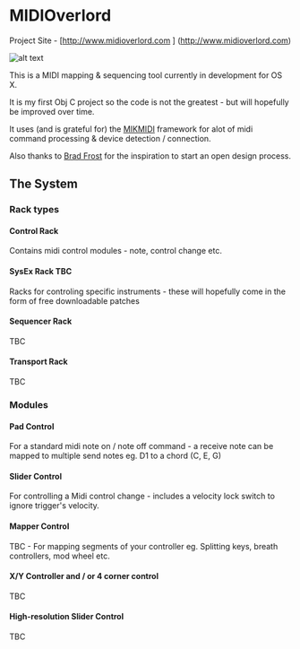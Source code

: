 # MIDIOverlord 

Project Site - [http://www.midioverlord.com ] (http://www.midioverlord.com)

![alt text](https://github.com/prevuelta/MIDIOverlord/MIDIOverlord/resources/default.png "MIDIOverlord")

This is a MIDI mapping & sequencing tool currently in development for OS X.

It is my first Obj C project so the code is not the greatest - but will hopefully be improved over time.

It uses (and is grateful for) the [MIKMIDI](https://github.com/mixedinkey-opensource/MIKMIDI) framework for alot of midi command processing & device detection / connection.

Also thanks to [Brad Frost](http://bradfrost.com/) for the inspiration to start an open design process.

## The System

### Rack types

#### Control Rack

Contains midi control modules - note, control change etc.

#### SysEx Rack TBC

Racks for controling specific instruments - these will hopefully come in the form of free downloadable patches

#### Sequencer Rack

TBC

#### Transport Rack

TBC


### Modules

#### Pad Control

For a standard midi note on / note off command - a receive note can be mapped to multiple send notes eg. D1 to a chord (C, E, G) 

#### Slider Control

For controlling a Midi control change - includes a velocity lock switch to ignore trigger's velocity.

#### Mapper Control

TBC - For mapping segments of your controller eg. Splitting keys, breath controllers, mod wheel etc.

#### X/Y Controller and / or 4 corner control

TBC

#### High-resolution Slider Control

TBC

